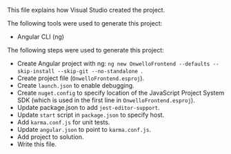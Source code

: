 This file explains how Visual Studio created the project.

The following tools were used to generate this project:
- Angular CLI (ng)

The following steps were used to generate this project:
- Create Angular project with ng: `ng new OnwelloFrontend --defaults --skip-install --skip-git --no-standalone `.
- Create project file (`OnwelloFrontend.esproj`).
- Create `launch.json` to enable debugging.
- Create `nuget.config` to specify location of the JavaScript Project System SDK (which is used in the first line in `OnwelloFrontend.esproj`).
- Update package.json to add `jest-editor-support`.
- Update `start` script in `package.json` to specify host.
- Add `karma.conf.js` for unit tests.
- Update `angular.json` to point to `karma.conf.js`.
- Add project to solution.
- Write this file.
